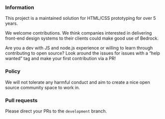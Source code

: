 ### Information

This project is a maintained solution for HTML/CSS prototyping for over 5 years.

We welcome contributions. We think companies interested in delivering front-end design systems to their clients could make good use of Bedrock.

Are you a dev with JS and node.js experience or willing to learn through contributing to open source? Look around the issues for issues with a “help wanted” tag and make your first contribution via a PR!

### Policy

We will not tolerate any harmful conduct and aim to create a nice open source community space to work in.

### Pull requests

Please direct your PRs to the `development` branch.
